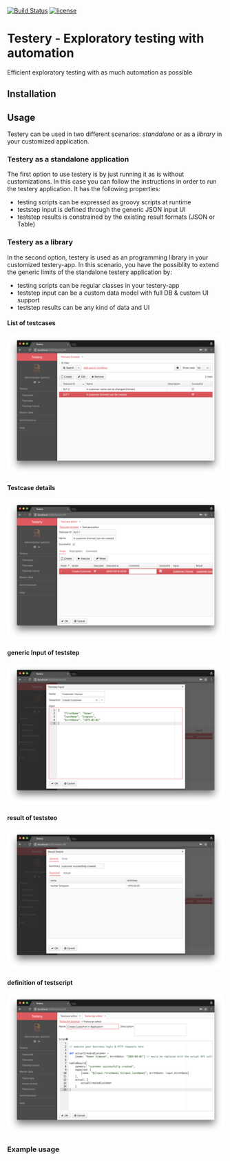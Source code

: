 [![Build Status](https://travis-ci.com/mariodavid/testery.svg?branch=master)](https://travis-ci.com/mariodavid/testery)
[![license](https://img.shields.io/badge/license-Apache%20License%202.0-blue.svg?style=flat)](http://www.apache.org/licenses/LICENSE-2.0)

Testery - Exploratory testing with automation
======================

Efficient exploratory testing with as much automation as possible

## Installation

## Usage

Testery can be used in two different scenarios: *standalone* or as a *library* in your customized application.


### Testery as a standalone application

The first option to use testery is by just running it as is without customizations. In this case you can follow the instructions
in order to run the testery application. It has the following properties:

* testing scripts can be expressed as groovy scripts at runtime
* teststep input is defined through the generic JSON input UI
* teststep results is constrained by the existing result formats (JSON or Table)


### Testery as a library
In the second option, testery is used as an programming library in your customized testery-app. In this scenario, you have the possiblity
to extend the generic limits of the standalone testery application by:

* testing scripts can be regular classes in your testery-app
* teststep input can be a custom data model with full DB & custom UI support
* teststep results can be any kind of data and UI 


#### List of testcases
![1-testcase-browse](https://github.com/mariodavid/testery/blob/master/img/1-testcase-browse.png)

#### Testcase details
![2-testcase-editor](https://github.com/mariodavid/testery/blob/master/img/2-testcase-editor.png)

#### generic Input of teststep
![3-teststep-input](https://github.com/mariodavid/testery/blob/master/img/3-teststep-input.png)

#### result of teststeo
![4-teststep-result](https://github.com/mariodavid/testery/blob/master/img/4-teststep-result.png)

#### definition of testscript
![5-testscript-editor](https://github.com/mariodavid/testery/blob/master/img/5-testscript-editor.png)


### Example usage
